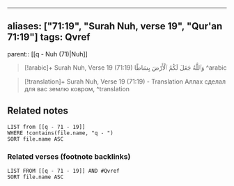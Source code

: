 
---
aliases: ["71:19", "Surah Nuh, verse 19", "Qur'an 71:19"]
tags: Qvref
---

parent:: [[q - Nuh (71)|Nuh]]

> [!arabic]+ Surah Nuh, Verse 19 (71:19)
> <span class="quran-arabic">وَٱللَّهُ جَعَلَ لَكُمُ ٱلْأَرْضَ بِسَاطًا</span>
^arabic

> [!translation]+ Surah Nuh, Verse 19 (71:19) - Translation
> Аллах сделал для вас землю ковром,
^translation



## Related notes
```dataview
LIST from [[q - 71 - 19]]
WHERE !contains(file.name, "q - ")
SORT file.name ASC
```

### Related verses (footnote backlinks)
```dataview
LIST FROM [[q - 71 - 19]] AND #Qvref
SORT file.name ASC
```

